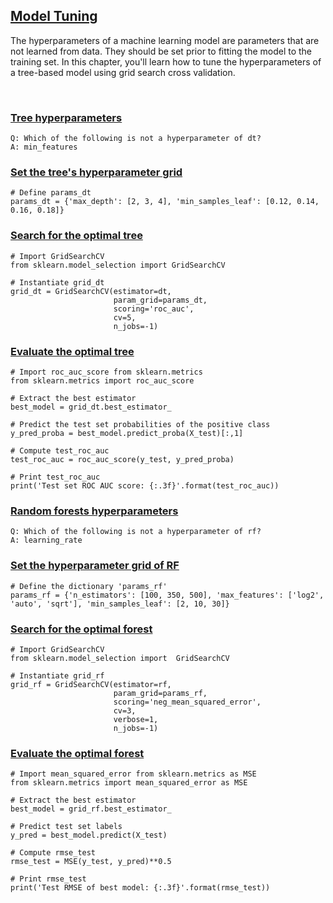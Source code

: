 ## [Model Tuning](https://campus.datacamp.com/courses/machine-learning-with-tree-based-models-in-python/model-tuning)

The hyperparameters of a machine learning model are parameters that are not learned from data. They should be set prior to fitting the model to the training set. In this chapter, you'll learn how to tune the hyperparameters of a tree-based model using grid search cross validation.

<br>

### [Tree hyperparameters](https://campus.datacamp.com/courses/machine-learning-with-tree-based-models-in-python/model-tuning?ex=2)

```
Q: Which of the following is not a hyperparameter of dt?
A: min_features
```

### [Set the tree's hyperparameter grid](https://campus.datacamp.com/courses/machine-learning-with-tree-based-models-in-python/model-tuning?ex=3)

```
# Define params_dt
params_dt = {'max_depth': [2, 3, 4], 'min_samples_leaf': [0.12, 0.14, 0.16, 0.18]}
```

### [Search for the optimal tree](https://campus.datacamp.com/courses/machine-learning-with-tree-based-models-in-python/model-tuning?ex=4)

```
# Import GridSearchCV
from sklearn.model_selection import GridSearchCV

# Instantiate grid_dt
grid_dt = GridSearchCV(estimator=dt,
                       param_grid=params_dt,
                       scoring='roc_auc',
                       cv=5,
                       n_jobs=-1)
```

### [Evaluate the optimal tree](https://campus.datacamp.com/courses/machine-learning-with-tree-based-models-in-python/model-tuning?ex=5)

```
# Import roc_auc_score from sklearn.metrics 
from sklearn.metrics import roc_auc_score

# Extract the best estimator
best_model = grid_dt.best_estimator_

# Predict the test set probabilities of the positive class
y_pred_proba = best_model.predict_proba(X_test)[:,1]

# Compute test_roc_auc
test_roc_auc = roc_auc_score(y_test, y_pred_proba)

# Print test_roc_auc
print('Test set ROC AUC score: {:.3f}'.format(test_roc_auc))
```

### [Random forests hyperparameters](https://campus.datacamp.com/courses/machine-learning-with-tree-based-models-in-python/model-tuning?ex=7)

```
Q: Which of the following is not a hyperparameter of rf?
A: learning_rate
```

### [Set the hyperparameter grid of RF](https://campus.datacamp.com/courses/machine-learning-with-tree-based-models-in-python/model-tuning?ex=8)

```
# Define the dictionary 'params_rf'
params_rf = {'n_estimators': [100, 350, 500], 'max_features': ['log2', 'auto', 'sqrt'], 'min_samples_leaf': [2, 10, 30]}
```

### [Search for the optimal forest](https://campus.datacamp.com/courses/machine-learning-with-tree-based-models-in-python/model-tuning?ex=9)

```
# Import GridSearchCV
from sklearn.model_selection import  GridSearchCV

# Instantiate grid_rf
grid_rf = GridSearchCV(estimator=rf,
                       param_grid=params_rf,
                       scoring='neg_mean_squared_error',
                       cv=3,
                       verbose=1,
                       n_jobs=-1)
```

### [Evaluate the optimal forest](https://campus.datacamp.com/courses/machine-learning-with-tree-based-models-in-python/model-tuning?ex=10)

```
# Import mean_squared_error from sklearn.metrics as MSE 
from sklearn.metrics import mean_squared_error as MSE

# Extract the best estimator
best_model = grid_rf.best_estimator_

# Predict test set labels
y_pred = best_model.predict(X_test)

# Compute rmse_test
rmse_test = MSE(y_test, y_pred)**0.5

# Print rmse_test
print('Test RMSE of best model: {:.3f}'.format(rmse_test))
```